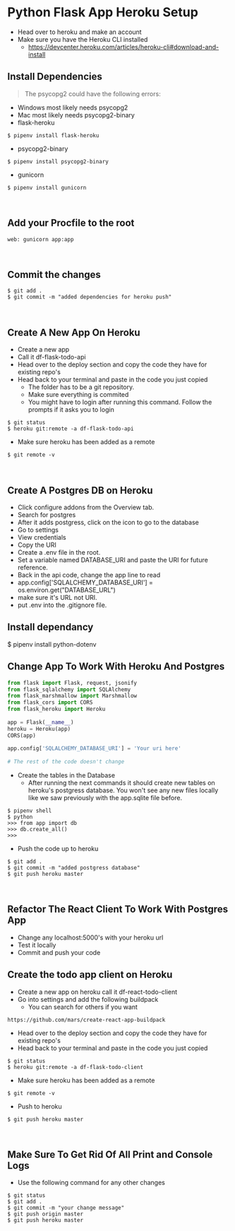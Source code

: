 # Python Flask App Heroku Setup
- Head over to heroku and make an account
- Make sure you have the Heroku CLI installed
  - https://devcenter.heroku.com/articles/heroku-cli#download-and-install
​
## Install Dependencies
> The psycopg2 could have the following errors:
  - Windows most likely needs psycopg2
  - Mac most likely needs psycopg2-binary
- flask-heroku
```
$ pipenv install flask-heroku
```
- psycopg2-binary
```
$ pipenv install psycopg2-binary
```
- gunicorn
```
$ pipenv install gunicorn
```
​
## Add your Procfile to the root
```
web: gunicorn app:app
```
​
## Commit the changes
```
$ git add .
$ git commit -m "added dependencies for heroku push"
```
​
## Create A New App On Heroku
- Create a new app
- Call it df-flask-todo-api
- Head over to the deploy section and copy the code they have for existing repo's
- Head back to your terminal and paste in the code you just copied
  - The folder has to be a git repository.
  - Make sure everything is commited
  - You might have to login after running this command.  Follow the prompts if it asks you to login
```
$ git status
$ heroku git:remote -a df-flask-todo-api
```
- Make sure heroku has been added as a remote
```
$ git remote -v
```
​
## Create A Postgres DB on Heroku
- Click configure addons from the Overview tab.
- Search for postgres
- After it adds postgress, click on the icon to go to the database
- Go to settings
- View credentials
- Copy the URI
- Create a .env file in the root.
- Set a variable named DATABASE_URI and paste the URI for future reference.
- Back in the api code, change the app line to read
- app.config['SQLALCHEMY_DATABASE_URI'] = os.environ.get("DATABASE_URL")
- make sure it's URL not URI. 
- put .env into the .gitignore file.

## Install dependancy

$ pipenv install python-dotenv
​
​
## Change App To Work With Heroku And Postgres
```python
from flask import Flask, request, jsonify
from flask_sqlalchemy import SQLAlchemy
from flask_marshmallow import Marshmallow
from flask_cors import CORS
from flask_heroku import Heroku
​
app = Flask(__name__)
heroku = Heroku(app)
CORS(app)
​
app.config['SQLALCHEMY_DATABASE_URI'] = 'Your uri here'
​
# The rest of the code doesn't change
```
- Create the tables in the Database
  - After running the next commands it should create new tables on heroku's postgress database.  You won't see any new files locally like we saw previously with the app.sqlite file before.
```
$ pipenv shell
$ python
>>> from app import db
>>> db.create_all()
>>> 
```
- Push the code up to heroku
```
$ git add .
$ git commit -m "added postgress database"
$ git push heroku master
```
​
## Refactor The React Client To Work With Postgres App
- Change any localhost:5000's with your heroku url
- Test it locally
- Commit and push your code
​
​
## Create the todo app client on Heroku
- Create a new app on heroku call it df-react-todo-client
- Go into settings and add the following buildpack
  - You can search for others if you want
```
https://github.com/mars/create-react-app-buildpack
```
- Head over to the deploy section and copy the code they have for existing repo's
- Head back to your terminal and paste in the code you just copied
```
$ git status
$ heroku git:remote -a df-flask-todo-client
```
- Make sure heroku has been added as a remote
```
$ git remote -v
```
- Push to heroku
```
$ git push heroku master
```
​
​
## Make Sure To Get Rid Of All Print and Console Logs
- Use the following command for any other changes
```
$ git status
$ git add .
$ git commit -m "your change message"
$ git push origin master
$ git push heroku master
```